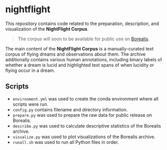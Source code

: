 # nightflight

This repository contains code related to the preparation, description, and visualization of the **NightFlight Corpus**.

> The corpus will soon to be available for public use on [Borealis](https://borealisdata.ca/).

The main content of the **NightFlight Corpus** is a manually-curated text corpus of flying dreams and observations about them. The archive additionally contains various human annotations, including binary labels of whether a dream is lucid and highlighted text spans of when lucidity or flying occur in a dream.

## Scripts

* `environment.yml` was used to create the conda environment where all scripts were run.
* `config.py` contains filename and directory information.
* `prepare.py` was used to prepare the raw data for public release on Borealis.
* `describe.py` was used to calculate descriptive statistics of the Borealis archive.
* `visualize.py` was used to plot visualizations of the Borealis archive.
* `runall.sh` was used to run all Python files in order.

